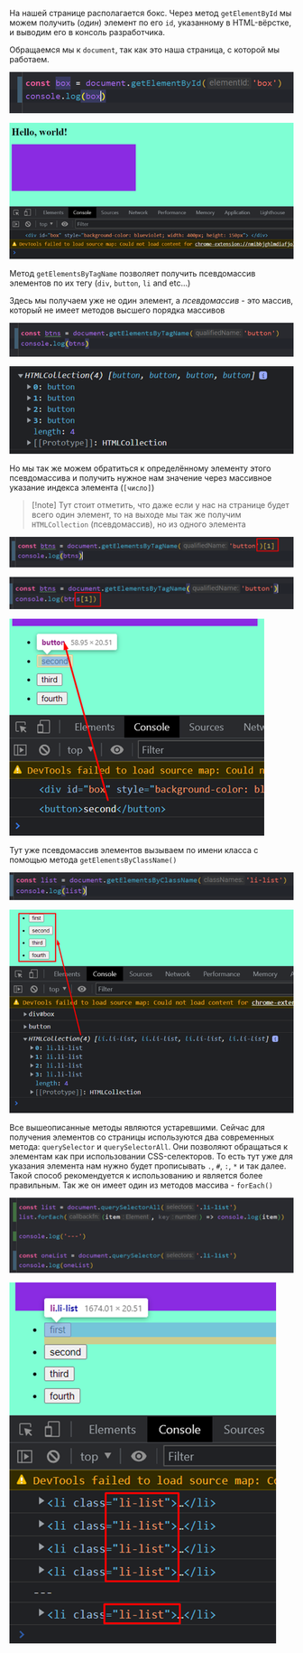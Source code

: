 
На нашей странице располагается бокс. Через метод `getElementById` мы можем получить (*один*) элемент по его `id`, указанному в HTML-вёрстке, и выводим его в консоль разработчика. 

Обращаемся мы к `document`, так как это наша страница, с которой мы работаем.

![](_png/Pasted%20image%2020220908195743.png)

![](_png/Pasted%20image%2020220908195753.png)

Метод `getElementsByTagName` позволяет получить псевдомассив элементов по их тегу (`div`, `button`, `li` and etc...)

Здесь мы получаем уже не один элемент, а *псевдомассив* - это массив, который не имеет методов высшего порядка массивов

![](_png/Pasted%20image%2020220908195849.png)

![](_png/Pasted%20image%2020220908195853.png)

Но мы так же можем обратиться к определённому элементу этого псевдомассива и получить нужное нам значение через массивное указание индекса элемента (`[число]`)

>[!note] Тут стоит отметить, что даже если у нас на странице будет всего один элемент, то на выходе мы так же получим `HTMLCollection` (псевдомассив), но из одного элемента

![](_png/Pasted%20image%2020220908195900.png)

![](_png/Pasted%20image%2020220908195903.png)

![](_png/Pasted%20image%2020220908195909.png)

Тут уже псевдомассив элементов вызываем по имени класса с помощью метода `getElementsByClassName()`

![](_png/Pasted%20image%2020220908195916.png)

![](_png/Pasted%20image%2020220908195920.png)

Все вышеописанные методы являются устаревшими. Сейчас для получения элементов со страницы используются два современных метода: `querySelector` и `querySelectorAll`. Они позволяют обращаться к элементам как при использовании CSS-селекторов. То есть тут уже для указания элемента нам нужно будет прописывать `.`, `#`, `:`, `*` и так далее. Такой способ рекомендуется к использованию и является более правильным. Так же он имеет один из методов массива - `forEach()`

![](_png/Pasted%20image%2020220908195925.png)

![](_png/Pasted%20image%2020220908195931.png)